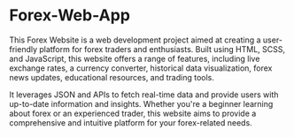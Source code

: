 # Forex-Web-App
This Forex Website is a web development project aimed at creating a user-friendly platform for forex traders and enthusiasts. Built using HTML, SCSS, and JavaScript, this website offers a range of features, including live exchange rates, a currency converter, historical data visualization, forex news updates, educational resources, and trading tools. 

It leverages JSON and APIs to fetch real-time data and provide users with up-to-date information and insights. Whether you're a beginner learning about forex or an experienced trader, this website aims to provide a comprehensive and intuitive platform for your forex-related needs.
